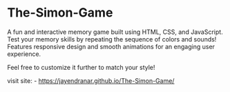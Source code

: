 # The-Simon-Game
A fun and interactive memory game built using HTML, CSS, and JavaScript. Test your memory skills by repeating the sequence of colors and sounds! Features responsive design and smooth animations for an engaging user experience.

Feel free to customize it further to match your style!

visit site: - https://jayendranar.github.io/The-Simon-Game/

